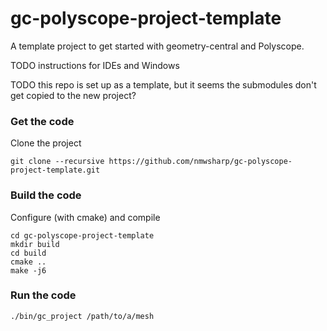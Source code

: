 # gc-polyscope-project-template
A template project to get started with geometry-central and Polyscope.

TODO instructions for IDEs and Windows

TODO this repo is set up as a template, but it seems the submodules don't get copied to the new project?

### Get the code
Clone the project 
```
git clone --recursive https://github.com/nmwsharp/gc-polyscope-project-template.git
```

### Build the code

Configure (with cmake) and compile
```
cd gc-polyscope-project-template
mkdir build
cd build
cmake ..
make -j6
```

### Run the code
```
./bin/gc_project /path/to/a/mesh
```
